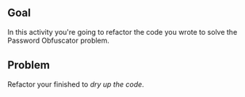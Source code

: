## Goal

In this activity you're going to refactor the code you wrote to solve the Password Obfuscator problem.

## Problem

Refactor your finished to _dry up the code_.
